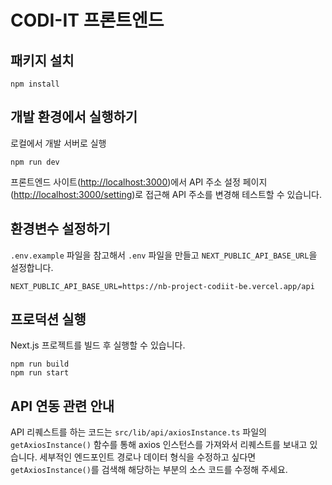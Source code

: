 # CODI-IT 프론트엔드

## 패키지 설치

```
npm install
```

## 개발 환경에서 실행하기

로컬에서 개발 서버로 실행

```
npm run dev
```

프론트엔드 사이트(<http://localhost:3000>)에서 API 주소 설정 페이지(<http://localhost:3000/setting>)로 접근해 API 주소를 변경해 테스트할 수 있습니다.


## 환경변수 설정하기

`.env.example` 파일을 참고해서 `.env` 파일을 만들고 `NEXT_PUBLIC_API_BASE_URL`을 설정합니다.

```
NEXT_PUBLIC_API_BASE_URL=https://nb-project-codiit-be.vercel.app/api
```


## 프로덕션 실행

Next.js 프로젝트를 빌드 후 실행할 수 있습니다.

```
npm run build
npm run start
```

## API 연동 관련 안내

API 리퀘스트를 하는 코드는 `src/lib/api/axiosInstance.ts` 파일의 `getAxiosInstance()` 함수를 통해 axios 인스턴스를 가져와서 리퀘스트를 보내고 있습니다.
세부적인 엔드포인트 경로나 데이터 형식을 수정하고 싶다면 `getAxiosInstance()`를 검색해 해당하는 부분의 소스 코드를 수정해 주세요.
